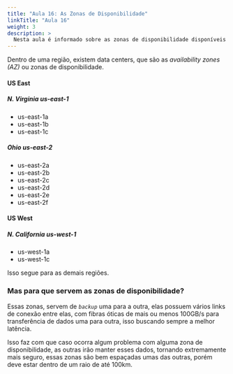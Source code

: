 ```yaml
---
title: "Aula 16: As Zonas de Disponibilidade"
linkTitle: "Aula 16"
weight: 3
description: >
  Nesta aula é informado sobre as zonas de disponibilidade disponíveis na AWS.
---
```


Dentro de uma região, existem data centers, que são as *availability zones (AZ)* ou zonas de disponibilidade.

#### **US East**

##### **N. Virginia** us-east-1

- us-east-1a
- us-east-1b
- us-east-1c

##### **Ohio** us-east-2

- us-east-2a
- us-east-2b
- us-east-2c
- us-east-2d
- us-east-2e
- us-east-2f

#### **US West**

##### **N. California** us-west-1

- us-west-1a
- us-west-1c

Isso segue para as demais regiões.

### **Mas para que servem as zonas de disponibilidade?**

Essas zonas, servem de *`backup`* uma para a outra, elas possuem vários links de conexão entre elas, com fibras óticas de mais ou menos 100GB/s para transferência de dados uma para outra, isso buscando sempre a melhor latência.

Isso faz com que caso ocorra algum problema com alguma zona de disponibilidade, as outras irão manter esses dados, tornando extremamente mais seguro, essas zonas são bem espaçadas umas das outras, porém deve estar dentro de um raio de até 100km.
